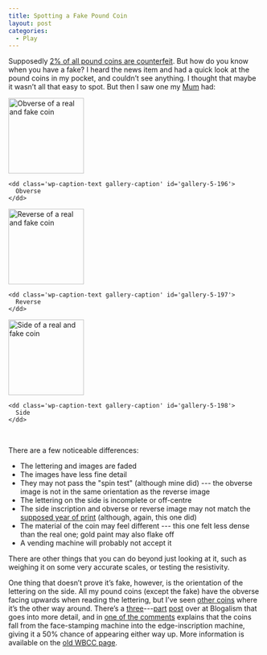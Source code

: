 ```yaml
---
title: Spotting a Fake Pound Coin
layout: post
categories:
  - Play
---
```

Supposedly [2% of all pound coins are counterfeit](http://news.bbc.co.uk/1/hi/magazine/7628930.stm). But how do you know when you have a fake? I heard the news item and had a quick look at the pound coins in my pocket, and couldn’t see anything. I thought that maybe it wasn’t all that easy to spot. But then I saw one my [Mum](http://pictures.scholesmafia.co.uk/index.php/?profile=36) had:

<div id='gallery-5' class='gallery galleryid-22 gallery-columns-3 gallery-size-thumbnail'>
  <dl class='gallery-item'>
    <dt class='gallery-icon landscape'>
      <a href='http://cmbuckley.co.uk/blog/2008/09/24/spotting-a-fake-pound-coin/obverse/'><img width="150" height="150" src="https://cmbuckley.co.uk/files/2008/09/obverse-150x150.jpg" class="attachment-thumbnail size-thumbnail" alt="Obverse of a real and fake coin" aria-describedby="gallery-5-196" srcset="https://cmbuckley.co.uk/files/2008/09/obverse-150x150.jpg 150w, https://cmbuckley.co.uk/files/2008/09/obverse-75x75.jpg 75w, https://cmbuckley.co.uk/files/2008/09/obverse-100x100.jpg 100w" sizes="(max-width: 150px) 100vw, 150px" /></a>
    </dt>
    
    <dd class='wp-caption-text gallery-caption' id='gallery-5-196'>
      Obverse
    </dd>
  </dl>
  
  <dl class='gallery-item'>
    <dt class='gallery-icon landscape'>
      <a href='http://cmbuckley.co.uk/blog/2008/09/24/spotting-a-fake-pound-coin/reverse/'><img width="150" height="150" src="https://cmbuckley.co.uk/files/2008/09/reverse-150x150.jpg" class="attachment-thumbnail size-thumbnail" alt="Reverse of a real and fake coin" aria-describedby="gallery-5-197" srcset="https://cmbuckley.co.uk/files/2008/09/reverse-150x150.jpg 150w, https://cmbuckley.co.uk/files/2008/09/reverse-75x75.jpg 75w, https://cmbuckley.co.uk/files/2008/09/reverse-100x100.jpg 100w" sizes="(max-width: 150px) 100vw, 150px" /></a>
    </dt>
    
    <dd class='wp-caption-text gallery-caption' id='gallery-5-197'>
      Reverse
    </dd>
  </dl>
  
  <dl class='gallery-item'>
    <dt class='gallery-icon landscape'>
      <a href='http://cmbuckley.co.uk/blog/2008/09/24/spotting-a-fake-pound-coin/side/'><img width="150" height="150" src="https://cmbuckley.co.uk/files/2008/09/side-150x150.jpg" class="attachment-thumbnail size-thumbnail" alt="Side of a real and fake coin" aria-describedby="gallery-5-198" srcset="https://cmbuckley.co.uk/files/2008/09/side-150x150.jpg 150w, https://cmbuckley.co.uk/files/2008/09/side-75x75.jpg 75w, https://cmbuckley.co.uk/files/2008/09/side-100x100.jpg 100w" sizes="(max-width: 150px) 100vw, 150px" /></a>
    </dt>
    
    <dd class='wp-caption-text gallery-caption' id='gallery-5-198'>
      Side
    </dd>
  </dl>
  
  <br style="clear: both" />
</div>

There are a few noticeable differences:

  * The lettering and images are faded
  * The images have less fine detail
  * They may not pass the "spin test" (although mine did) --- the obverse image is not in the same orientation as the reverse image
  * The lettering on the side is incomplete or off-centre
  * The side inscription and obverse or reverse image may not match the [supposed year of print](http://www.royalmint.gov.uk/Corporate/facts/coins/OnePoundCoin.aspx) (although, again, this one did)
  * The material of the coin may feel different --- this one felt less dense than the real one; gold paint may also flake off
  * A vending machine will probably not accept it

There are other things that you can do beyond just looking at it, such as weighing it on some very accurate scales, or testing the resistivity.

One thing that doesn’t prove it’s fake, however, is the orientation of the lettering on the side. All my pound coins (except the fake) have the obverse facing upwards when reading the lettering, but I’ve seen [other coins](http://www.flickr.com/photos/skink74/195599914/in/set-72157594200037238/) where it’s the other way around. There’s a [three](http://blog.alism.com/fake-one-pound-coins-part-one/)---[part](http://blog.alism.com/fake-one-pound-coins-part-two/) [post](http://blog.alism.com/fake-one-pound-coins-part-three/) over at Blogalism that goes into more detail, and in [one of the comments](http://blog.alism.com/fake-one-pound-coins-part-one/#comment-3853) explains that the coins fall from the face-stamping machine into the edge-inscription machine, giving it a 50% chance of appearing either way up. More information is available on the [old WBCC page](http://www.wbcc.fsnet.co.uk/sub009d.htm).